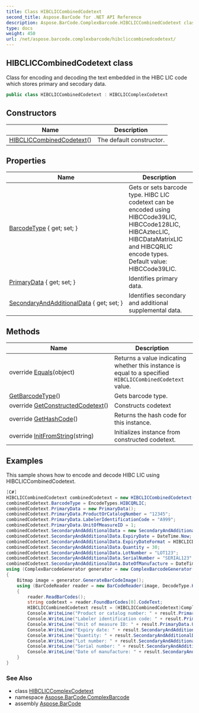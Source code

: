 ```yaml
---
title: Class HIBCLICCombinedCodetext
second_title: Aspose.BarCode for .NET API Reference
description: Aspose.BarCode.ComplexBarcode.HIBCLICCombinedCodetext class. Class for encoding and decoding the text embedded in the HIBC LIC code which stores primary and secodary data
type: docs
weight: 450
url: /net/aspose.barcode.complexbarcode/hibcliccombinedcodetext/
---
```

## HIBCLICCombinedCodetext class

Class for encoding and decoding the text embedded in the HIBC LIC code which stores primary and secodary data.

```csharp
public class HIBCLICCombinedCodetext : HIBCLICComplexCodetext
```

## Constructors

| Name | Description |
| --- | --- |
| [HIBCLICCombinedCodetext](hibcliccombinedcodetext/)() | The default constructor. |

## Properties

| Name | Description |
| --- | --- |
| [BarcodeType](../../aspose.barcode.complexbarcode/hibcliccomplexcodetext/barcodetype/) { get; set; } | Gets or sets barcode type. HIBC LIC codetext can be encoded using HIBCCode39LIC, HIBCCode128LIC, HIBCAztecLIC, HIBCDataMatrixLIC and HIBCQRLIC encode types. Default value: HIBCCode39LIC. |
| [PrimaryData](../../aspose.barcode.complexbarcode/hibcliccombinedcodetext/primarydata/) { get; set; } | Identifies primary data. |
| [SecondaryAndAdditionalData](../../aspose.barcode.complexbarcode/hibcliccombinedcodetext/secondaryandadditionaldata/) { get; set; } | Identifies secondary and additional supplemental data. |

## Methods

| Name | Description |
| --- | --- |
| override [Equals](../../aspose.barcode.complexbarcode/hibcliccombinedcodetext/equals/)(object) | Returns a value indicating whether this instance is equal to a specified `HIBCLICCombinedCodetext` value. |
| [GetBarcodeType](../../aspose.barcode.complexbarcode/hibcliccomplexcodetext/getbarcodetype/)() | Gets barcode type. |
| override [GetConstructedCodetext](../../aspose.barcode.complexbarcode/hibcliccombinedcodetext/getconstructedcodetext/)() | Constructs codetext |
| override [GetHashCode](../../aspose.barcode.complexbarcode/hibcliccombinedcodetext/gethashcode/)() | Returns the hash code for this instance. |
| override [InitFromString](../../aspose.barcode.complexbarcode/hibcliccombinedcodetext/initfromstring/)(string) | Initializes instance from constructed codetext. |

## Examples

This sample shows how to encode and decode HIBC LIC using HIBCLICCombinedCodetext.

```csharp
[C#]
HIBCLICCombinedCodetext combinedCodetext = new HIBCLICCombinedCodetext();
combinedCodetext.BarcodeType = EncodeTypes.HIBCQRLIC;
combinedCodetext.PrimaryData = new PrimaryData();
combinedCodetext.PrimaryData.ProductOrCatalogNumber = "12345";
combinedCodetext.PrimaryData.LabelerIdentificationCode = "A999";
combinedCodetext.PrimaryData.UnitOfMeasureID = 1;
combinedCodetext.SecondaryAndAdditionalData = new SecondaryAndAdditionalData();
combinedCodetext.SecondaryAndAdditionalData.ExpiryDate = DateTime.Now;
combinedCodetext.SecondaryAndAdditionalData.ExpiryDateFormat = HIBCLICDateFormat.MMDDYY;
combinedCodetext.SecondaryAndAdditionalData.Quantity = 30;
combinedCodetext.SecondaryAndAdditionalData.LotNumber = "LOT123";
combinedCodetext.SecondaryAndAdditionalData.SerialNumber = "SERIAL123";
combinedCodetext.SecondaryAndAdditionalData.DateOfManufacture = DateTime.Now;
using (ComplexBarcodeGenerator generator = new ComplexBarcodeGenerator(combinedCodetext))
{
    Bitmap image = generator.GenerateBarCodeImage();
    using (BarCodeReader reader = new BarCodeReader(image, DecodeType.HIBCQRLIC))
    {
        reader.ReadBarCodes();
        string codetext = reader.FoundBarCodes[0].CodeText;
        HIBCLICCombinedCodetext result = (HIBCLICCombinedCodetext)ComplexCodetextReader.TryDecodeHIBCLIC(codetext);
        Console.WriteLine("Product or catalog number: " + result.PrimaryData.ProductOrCatalogNumber);
        Console.WriteLine("Labeler identification code: " + result.PrimaryData.LabelerIdentificationCode);
        Console.WriteLine("Unit of measure ID: " + result.PrimaryData.UnitOfMeasureID);
        Console.WriteLine("Expiry date: " + result.SecondaryAndAdditionalData.ExpiryDate);
        Console.WriteLine("Quantity: " + result.SecondaryAndAdditionalData.Quantity);
        Console.WriteLine("Lot number: " + result.SecondaryAndAdditionalData.LotNumber);
        Console.WriteLine("Serial number: " + result.SecondaryAndAdditionalData.SerialNumber);
        Console.WriteLine("Date of manufacture: " + result.SecondaryAndAdditionalData.DateOfManufacture);
    }
}
```

### See Also

* class [HIBCLICComplexCodetext](../hibcliccomplexcodetext/)
* namespace [Aspose.BarCode.ComplexBarcode](../../aspose.barcode.complexbarcode/)
* assembly [Aspose.BarCode](../../)


